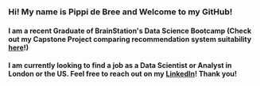 ### Hi! My name is Pippi de Bree and Welcome to my GitHub! 

#### I am a recent Graduate of BrainStation's Data Science Bootcamp (Check out my Capstone Project comparing recommendation system suitability [here](https://github.com/pdebree/RecommendationExplorationCapstone)!) 


#### I am currently looking to find a job as a Data Scientist or Analyst in London or the US. Feel free to reach out on my [LinkedIn](https://www.linkedin.com/in/pippi-de-bree/)! Thank you!

<!--
**pdebree/pdebree** is a ✨ _special_ ✨ repository because its `README.md` (this file) appears on your GitHub profile.

Here are some ideas to get you started:

- 🔭 I’m currently working on ...
- 🌱 I’m currently learning ...
- 👯 I’m looking to collaborate on ...
- 🤔 I’m looking for help with ...
- 💬 Ask me about ...
- 📫 How to reach me: ...
- 😄 Pronouns: ...
- ⚡ Fun fact: ...
-->
